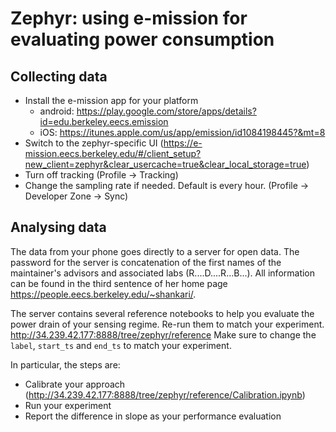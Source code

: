 # Zephyr: using e-mission for evaluating power consumption #

## Collecting data ##
- Install the e-mission app for your platform
    - android: https://play.google.com/store/apps/details?id=edu.berkeley.eecs.emission
    - iOS: https://itunes.apple.com/us/app/emission/id1084198445?&mt=8
- Switch to the zephyr-specific UI (https://e-mission.eecs.berkeley.edu/#/client_setup?new_client=zephyr&clear_usercache=true&clear_local_storage=true)
- Turn off tracking (Profile -> Tracking)
- Change the sampling rate if needed. Default is every hour. (Profile -> Developer Zone -> Sync)

## Analysing data ##
The data from your phone goes directly to a server for open data.
The password for the server is concatenation of the first names of the maintainer's advisors and associated labs (R....D....R...B...). All information can be found in the third sentence of her home page https://people.eecs.berkeley.edu/~shankari/.

The server contains several reference notebooks to help you evaluate the power drain of your sensing regime.
Re-run them to match your experiment.
http://34.239.42.177:8888/tree/zephyr/reference
Make sure to change the `label`, `start_ts` and `end_ts` to match your experiment.

In particular, the steps are:
- Calibrate your approach (http://34.239.42.177:8888/tree/zephyr/reference/Calibration.ipynb)
- Run your experiment
- Report the difference in slope as your performance evaluation
